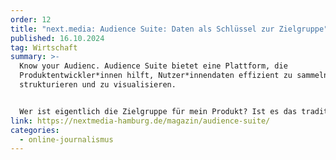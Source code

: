 ```yaml
---
order: 12
title: "next.media: Audience Suite: Daten als Schlüssel zur Zielgruppe"
published: 16.10.2024
tag: Wirtschaft
summary: >-
  Know your Audienc. Audience Suite bietet eine Plattform, die
  Produktentwickler*innen hilft, Nutzer*innendaten effizient zu sammeln, zu
  strukturieren und zu visualisieren.


  Wer ist eigentlich die Zielgruppe für mein Produkt? Ist es das traditionelle Arbeitermilieu, das Bewährtes schätzt und Stabilität sucht? Oder das neoökologische Milieu, das nachhaltig verantwortliche Produkte bevorzugt? Oder das Milieu der Performer, das technologisch anspruchsvoll und vernetzt ist und Produkte bevorzugt, die effizient und fortschrittlich sind, um seine Ziele zu erreichen? Die Beantwortung dieser Frage ist entscheidend, um das eigene Produkt optimal auf die Bedürfnisse der Zielgruppe abzustimmen. Wie das geht, damit beschäftigen sich Lukas Wilkes, Philipp Dudek und Jan Weiß seit geraumer Zeit.
link: https://nextmedia-hamburg.de/magazin/audience-suite/
categories:
  - online-journalismus
---
```

